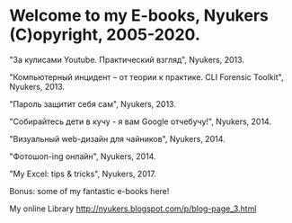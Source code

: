 # Welcome to my E-books, Nyukers (C)opyright, 2005-2020.
"За кулисами Youtube. Практический взгляд", Nyukers, 2013.

"Компьютерный инцидент – от теории к практике. CLI Forensic Toolkit", Nyukers, 2013.

"Пароль защитит себя сам", Nyukers, 2013.

"Собирайтесь дети в кучу - я вам Google отчебучу!", Nyukers, 2014.

"Визуальный web-дизайн для чайников", Nyukers, 2014.

"Фотошоп-ing онлайн", Nyukers, 2014.

"My Excel: tips & tricks", Nyukers, 2017.

Bonus: some of my fantastic e-books here!

My online Library http://nyukers.blogspot.com/p/blog-page_3.html
